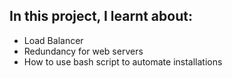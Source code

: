 In this project, I learnt about:
--------------------------------

* Load Balancer
* Redundancy for web servers
* How to use bash script to automate installations
